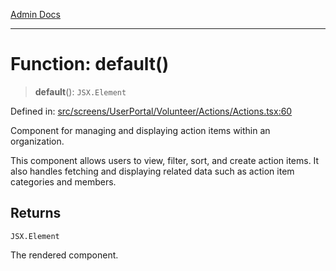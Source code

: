[Admin Docs](/)

***

# Function: default()

> **default**(): `JSX.Element`

Defined in: [src/screens/UserPortal/Volunteer/Actions/Actions.tsx:60](https://github.com/hustlernik/talawa-admin/blob/fe326ed17e0fa5ad916ff9f383f63b5d38aedc7b/src/screens/UserPortal/Volunteer/Actions/Actions.tsx#L60)

Component for managing and displaying action items within an organization.

This component allows users to view, filter, sort, and create action items. It also handles fetching and displaying related data such as action item categories and members.

## Returns

`JSX.Element`

The rendered component.
